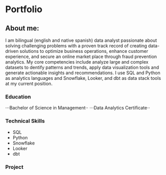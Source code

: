 # Portfolio

## About me: 
I am bilingual (english and native spanish) data analyst passionate about solving challenging problems with a proven track record of creating data-driven solutions to optimize business operations, enhance customer experience, and secure an online market place through fraud prevention analytics. 
My core competencies include analyze large and complex datasets to dentify patterns and trends, apply data visualization tools and generate actionable insights and recommendations. I use SQL and Python as analytics languages and Snowflake, Looker, and dbt as data stack tools at my current position.

### Education
⋅⋅⋅Bachelor of Science in Management⋅⋅
⋅⋅⋅Data Analytics Certificate⋅⋅

### Technical Skills
* SQL
* Python
* Snowflake
* Looker
* dbt

### Project
